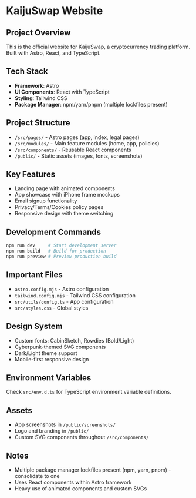 # KaijuSwap Website

## Project Overview
This is the official website for KaijuSwap, a cryptocurrency trading platform. Built with Astro, React, and TypeScript.

## Tech Stack
- **Framework**: Astro
- **UI Components**: React with TypeScript
- **Styling**: Tailwind CSS
- **Package Manager**: npm/yarn/pnpm (multiple lockfiles present)

## Project Structure
- `/src/pages/` - Astro pages (app, index, legal pages)
- `/src/modules/` - Main feature modules (home, app, policies)
- `/src/components/` - Reusable React components
- `/public/` - Static assets (images, fonts, screenshots)

## Key Features
- Landing page with animated components
- App showcase with iPhone frame mockups
- Email signup functionality
- Privacy/Terms/Cookies policy pages
- Responsive design with theme switching

## Development Commands
```bash
npm run dev     # Start development server
npm run build   # Build for production
npm run preview # Preview production build
```

## Important Files
- `astro.config.mjs` - Astro configuration
- `tailwind.config.mjs` - Tailwind CSS configuration
- `src/utils/config.ts` - App configuration
- `src/styles.css` - Global styles

## Design System
- Custom fonts: CabinSketch, Rowdies (Bold/Light)
- Cyberpunk-themed SVG components
- Dark/Light theme support
- Mobile-first responsive design

## Environment Variables
Check `src/env.d.ts` for TypeScript environment variable definitions.

## Assets
- App screenshots in `/public/screenshots/`
- Logo and branding in `/public/`
- Custom SVG components throughout `/src/components/`

## Notes
- Multiple package manager lockfiles present (npm, yarn, pnpm) - consolidate to one
- Uses React components within Astro framework
- Heavy use of animated components and custom SVGs